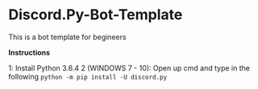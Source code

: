 # Discord.Py-Bot-Template
This is a bot template for begineers

**Instructions**

1: Install Python 3.6.4
2 (WINDOWS 7 - 10): Open up cmd and type in the following `python -m pip install -U discord.py`


